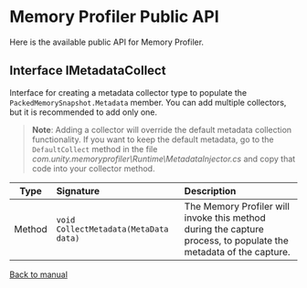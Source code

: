 # Memory Profiler Public API

Here is the available public API for Memory Profiler.

## Interface IMetadataCollect

Interface for creating a metadata collector type to populate the `PackedMemorySnapshot.Metadata` member. You can add multiple collectors, but it is recommended to add only one. 

> **Note**: Adding a collector will override the default metadata collection functionality. If you want to keep the default metadata, go to the `DefaultCollect` method in the file _com.unity.memoryprofiler\Runtime\MetadataInjector.cs_ and copy that code into your collector method.

|   **Type**   | **Signature** | **Description** |
| :----------: | :------------ | :-------------- |
|Method|`void CollectMetadata(MetaData data)`|The Memory Profiler will invoke this method during the capture process, to populate the metadata of the capture.|



[Back to manual](manual.md)